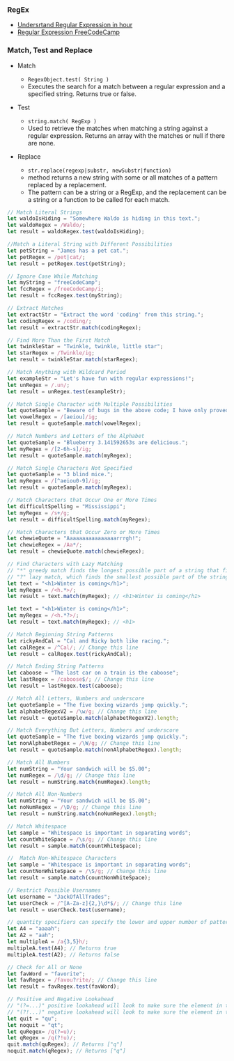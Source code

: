 ### RegEx

- [Undersrtand Regular Expression in hour](https://www.youtube.com/watch?v=ZfQFUJhPqMM)
- [Regular Expression FreeCodeCamp](https://learn.freecodecamp.org/javascript-algorithms-and-data-structures/regular-expressions)

### Match, Test and Replace

- Match
  - `RegexObject.test( String )`
  - Executes the search for a match between a regular expression and a specified string. Returns true or false.

- Test
  - `string.match( RegExp )`
  - Used to retrieve the matches when matching a string against a regular expression. Returns an array with the matches or null if there are none.

- Replace
  - `str.replace(regexp|substr, newSubstr|function)` 
  - method returns a new string with some or all matches of a pattern replaced by a replacement. 
  - The pattern can be a string or a RegExp, and the replacement can be a string or a function to be called for each match.

```js
// Match Literal Strings
let waldoIsHiding = "Somewhere Waldo is hiding in this text.";
let waldoRegex = /Waldo/;
let result = waldoRegex.test(waldoIsHiding);

//Match a Literal String with Different Possibilities
let petString = "James has a pet cat.";
let petRegex = /pet|cat/;
let result = petRegex.test(petString);

// Ignore Case While Matching
let myString = "freeCodeCamp";
let fccRegex = /freeCodeCamp/i;
let result = fccRegex.test(myString);

// Extract Matches
let extractStr = "Extract the word 'coding' from this string.";
let codingRegex = /coding/;
let result = extractStr.match(codingRegex);

// Find More Than the First Match
let twinkleStar = "Twinkle, twinkle, little star";
let starRegex = /Twinkle/ig;
let result = twinkleStar.match(starRegex);

// Match Anything with Wildcard Period
let exampleStr = "Let's have fun with regular expressions!";
let unRegex = /.un/;
let result = unRegex.test(exampleStr);

// Match Single Character with Multiple Possibilities
let quoteSample = "Beware of bugs in the above code; I have only proved it correct, not tried it.";
let vowelRegex = /[aeiou]/ig;
let result = quoteSample.match(vowelRegex);

// Match Numbers and Letters of the Alphabet
let quoteSample = "Blueberry 3.141592653s are delicious.";
let myRegex = /[2-6h-s]/ig;
let result = quoteSample.match(myRegex);

// Match Single Characters Not Specified
let quoteSample = "3 blind mice.";
let myRegex = /[^aeiou0-9]/ig;
let result = quoteSample.match(myRegex);

// Match Characters that Occur One or More Times
let difficultSpelling = "Mississippi";
let myRegex = /s+/g;
let result = difficultSpelling.match(myRegex);

// Match Characters that Occur Zero or More Times
let chewieQuote = "Aaaaaaaaaaaaaaaarrrgh!";
let chewieRegex = /Aa*/;
let result = chewieQuote.match(chewieRegex);

// Find Characters with Lazy Matching
// "*" greedy match finds the longest possible part of a string that fits the regex pattern
// "?" lazy match, which finds the smallest possible part of the string that satisfies the regex pattern
let text = "<h1>Winter is coming</h1>";
let myRegex = /<h.*>/;
let result = text.match(myRegex); // <h1>Winter is coming</h1>

let text = "<h1>Winter is coming</h1>";
let myRegex = /<h.*?>/;
let result = text.match(myRegex); // <h1>

// Match Beginning String Patterns
let rickyAndCal = "Cal and Ricky both like racing.";
let calRegex = /^Cal/; // Change this line
let result = calRegex.test(rickyAndCal);

// Match Ending String Patterns
let caboose = "The last car on a train is the caboose";
let lastRegex = /caboose$/; // Change this line
let result = lastRegex.test(caboose);

// Match All Letters, Numbers and underscore
let quoteSample = "The five boxing wizards jump quickly.";
let alphabetRegexV2 = /\w/g; // Change this line
let result = quoteSample.match(alphabetRegexV2).length;

// Match Everything But Letters, Numbers and underscore
let quoteSample = "The five boxing wizards jump quickly.";
let nonAlphabetRegex = /\W/g; // Change this line
let result = quoteSample.match(nonAlphabetRegex).length;

// Match All Numbers
let numString = "Your sandwich will be $5.00";
let numRegex = /\d/g; // Change this line
let result = numString.match(numRegex).length;

// Match All Non-Numbers
let numString = "Your sandwich will be $5.00";
let noNumRegex = /\D/g; // Change this line
let result = numString.match(noNumRegex).length;

// Match Whitespace
let sample = "Whitespace is important in separating words";
let countWhiteSpace = /\s/g; // Change this line
let result = sample.match(countWhiteSpace);

//  Match Non-Whitespace Characters
let sample = "Whitespace is important in separating words";
let countNonWhiteSpace = /\S/g; // Change this line
let result = sample.match(countNonWhiteSpace);

// Restrict Possible Usernames 
let username = "JackOfAllTrades";
let userCheck = /^[A-Za-z]{2,}\d*$/; // Change this line
let result = userCheck.test(username);

// quantity specifiers can specify the lower and upper number of patterns 
let A4 = "aaaah";
let A2 = "aah";
let multipleA = /a{3,5}h/;
multipleA.test(A4); // Returns true
multipleA.test(A2); // Returns false

// Check for All or None
let favWord = "favorite";
let favRegex = /favou?rite/; // Change this line
let result = favRegex.test(favWord);

// Positive and Negative Lookahead
// "(?=...)" positive lookahead will look to make sure the element in the search pattern is there, but won't actually match it.
// "(?!...)" negative lookahead will look to make sure the element in the search pattern is not there
let quit = "qu";
let noquit = "qt";
let quRegex= /q(?=u)/;
let qRegex = /q(?!u)/;
quit.match(quRegex); // Returns ["q"]
noquit.match(qRegex); // Returns ["q"]
``` 

